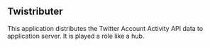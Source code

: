 Twistributer
---

This application distributes the Twitter Account Activity API data to application server.
It is played a role like a hub.
